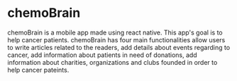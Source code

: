 # chemoBrain

chemoBrain is a mobile app made using react native. 
This app's goal is to help cancer patients. 
chemoBrain has four main functionalities
  allow users to write articles related to the readers,
  add details about events regarding to cancer,
  add information about patients in need of donations,
  add information about charities, organizations and clubs founded in order to help cancer pateints. 
